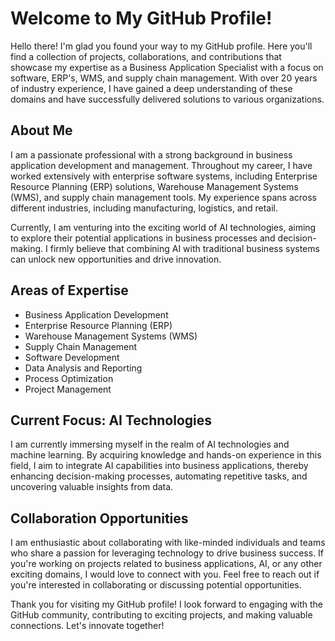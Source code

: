 # **Welcome to My GitHub Profile!**

Hello there! I'm glad you found your way to my GitHub profile. Here you'll find a collection of projects, collaborations, and contributions that showcase my expertise as a Business Application Specialist with a focus on software, ERP's, WMS, and supply chain management. With over 20 years of industry experience, I have gained a deep understanding of these domains and have successfully delivered solutions to various organizations.

## **About Me**

I am a passionate professional with a strong background in business application development and management. Throughout my career, I have worked extensively with enterprise software systems, including Enterprise Resource Planning (ERP) solutions, Warehouse Management Systems (WMS), and supply chain management tools. My experience spans across different industries, including manufacturing, logistics, and retail.

Currently, I am venturing into the exciting world of AI technologies, aiming to explore their potential applications in business processes and decision-making. I firmly believe that combining AI with traditional business systems can unlock new opportunities and drive innovation.

## **Areas of Expertise**

- Business Application Development
- Enterprise Resource Planning (ERP)
- Warehouse Management Systems (WMS)
- Supply Chain Management
- Software Development
- Data Analysis and Reporting
- Process Optimization
- Project Management

## **Current Focus: AI Technologies**

I am currently immersing myself in the realm of AI technologies and machine learning. By acquiring knowledge and hands-on experience in this field, I aim to integrate AI capabilities into business applications, thereby enhancing decision-making processes, automating repetitive tasks, and uncovering valuable insights from data.

## **Collaboration Opportunities**

I am enthusiastic about collaborating with like-minded individuals and teams who share a passion for leveraging technology to drive business success. If you're working on projects related to business applications, AI, or any other exciting domains, I would love to connect with you. Feel free to reach out if you're interested in collaborating or discussing potential opportunities.


Thank you for visiting my GitHub profile! I look forward to engaging with the GitHub community, contributing to exciting projects, and making valuable connections. Let's innovate together!
